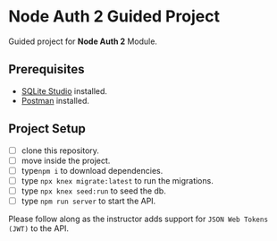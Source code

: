 # Node Auth 2 Guided Project

Guided project for **Node Auth 2** Module.

## Prerequisites

- [SQLite Studio](https://sqlitestudio.pl/index.rvt?act=download) installed.
- [Postman](https://www.postman.com/) installed.

## Project Setup

- [ ] clone this repository.
- [ ] move inside the project.
- [ ] type`npm i` to download dependencies.
- [ ] type `npx knex migrate:latest` to run the migrations.
- [ ] type `npx knex seed:run` to seed the db.
- [ ] type `npm run server` to start the API.

Please follow along as the instructor adds support for `JSON Web Tokens (JWT)` to the API.
